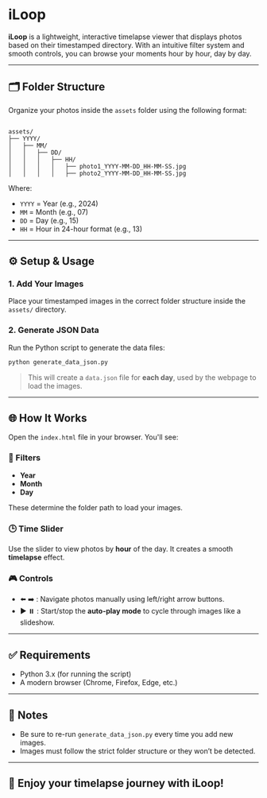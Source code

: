 # iLoop

**iLoop** is a lightweight, interactive timelapse viewer that displays photos based on their timestamped directory. With an intuitive filter system and smooth controls, you can browse your moments hour by hour, day by day.

---

## 🗂 Folder Structure

Organize your photos inside the `assets` folder using the following format:

```

assets/
├── YYYY/
│   ├── MM/
│   │   ├── DD/
│   │   │   ├── HH/
│   │   │   │   ├── photo1_YYYY-MM-DD_HH-MM-SS.jpg
│   │   │   │   ├── photo2_YYYY-MM-DD_HH-MM-SS.jpg

````

Where:
- `YYYY` = Year (e.g., 2024)
- `MM` = Month (e.g., 07)
- `DD` = Day (e.g., 15)
- `HH` = Hour in 24-hour format (e.g., 13)

---

## ⚙️ Setup & Usage

### 1. Add Your Images

Place your timestamped images in the correct folder structure inside the `assets/` directory.

### 2. Generate JSON Data

Run the Python script to generate the data files:

```bash
python generate_data_json.py
````

> This will create a `data.json` file for **each day**, used by the webpage to load the images.

---

## 🌐 How It Works

Open the `index.html` file in your browser. You'll see:

### 🔎 Filters

* **Year**
* **Month**
* **Day**

These determine the folder path to load your images.

### 🕒 Time Slider

Use the slider to view photos by **hour** of the day. It creates a smooth **timelapse** effect.

### 🎮 Controls

* ⬅️ ➡️ : Navigate photos manually using left/right arrow buttons.
* ▶️ ⏸️ : Start/stop the **auto-play mode** to cycle through images like a slideshow.

---

## ✅ Requirements

* Python 3.x (for running the script)
* A modern browser (Chrome, Firefox, Edge, etc.)

---

## 📌 Notes

* Be sure to re-run `generate_data_json.py` every time you add new images.
* Images must follow the strict folder structure or they won’t be detected.

---

## 🚀 Enjoy your timelapse journey with iLoop!
